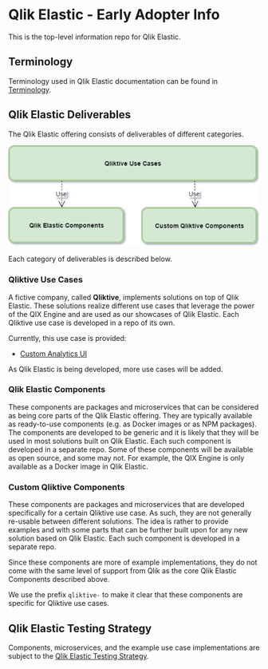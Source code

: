 # Qlik Elastic - Early Adopter Info

This is the top-level information repo for Qlik Elastic.

## Terminology

Terminology used in Qlik Elastic documentation can be found in [Terminology](./docs/terminology.md).

## Qlik Elastic Deliverables

The Qlik Elastic offering consists of deliverables of different categories.

![Deliverables](./docs/images/deliverables.png)

Each category of deliverables is described below.

### Qliktive Use Cases

A fictive company, called **Qliktive**, implements solutions on top of Qlik Elastic. These solutions realize different use cases that leverage the power of the QIX Engine and are used as our showcases of Qlik Elastic. Each Qliktive use case is developed in a repo of its own.

Currently, this use case is provided:

- [Custom Analytics UI](./docs/use-cases/use-case-custom-analytics/README.md)

 As Qlik Elastic is being developed, more use cases will be added.

### Qlik Elastic Components

These components are packages and microservices that can be considered as being core parts of the Qlik Elastic offering. They are typically available as ready-to-use components (e.g. as Docker images or as NPM packages). The components are developed to be generic and it is likely that they will be used in most solutions built on Qlik Elastic. Each such component is developed in a separate repo. Some of these components will be available as open source, and some may not. For example, the QIX Engine is only available as a Docker image in Qlik Elastic.

### Custom Qliktive Components

These components are packages and microservices that are developed specifically for a certain Qliktive use case. As such, they are not generally re-usable between different solutions. The idea is rather to provide examples and with some parts that can be further built upon for any new solution based on Qlik Elastic. Each such component is developed in a separate repo.

Since these components are more of example implementations, they do not come with the same level of support from Qlik as the core Qlik Elastic Components described above.

We use the prefix `qliktive-` to make it clear that these components are specific for Qliktive use cases.

## Qlik Elastic Testing Strategy
Components, microservices, and the example use case implementations are subject to the [Qlik Elastic Testing Strategy](./docs/testing-strategy.md).

